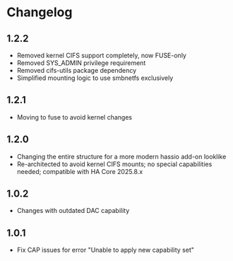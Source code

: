 # Changelog

## 1.2.2

- Removed kernel CIFS support completely, now FUSE-only
- Removed SYS_ADMIN privilege requirement
- Removed cifs-utils package dependency
- Simplified mounting logic to use smbnetfs exclusively

## 1.2.1

- Moving to fuse to avoid kernel changes

## 1.2.0

- Changing the entire structure for a more modern hassio add-on looklike
- Re-architected to avoid kernel CIFS mounts; no special capabilities needed; compatible with HA Core 2025.8.x

## 1.0.2

- Changes with outdated DAC capability

## 1.0.1

- Fix CAP issues for error "Unable to apply new capability set"

